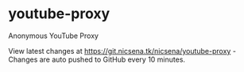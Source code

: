 # youtube-proxy

Anonymous YouTube Proxy

View latest changes at <https://git.nicsena.tk/nicsena/youtube-proxy> - Changes are auto pushed to GitHub every 10 minutes.
